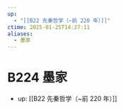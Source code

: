 ```yaml
---
up:
  - "[[B22 先秦哲学（~前 220 年）]]"
ctime: 2025-01-25T14:27:11
aliases:
  - 墨家
---
```


# B224 墨家

- up: [[B22 先秦哲学（~前 220 年）]]
